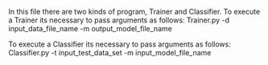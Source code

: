 In this file there are two kinds of program, Trainer and Classifier. 
To execute a Trainer its necessary to pass arguments as follows:
Trainer.py -d input_data_file_name -m output_model_file_name

To execute a Classifier its necessary to pass arguments as follows:
Classifier.py -t input_test_data_set -m input_model_file_name